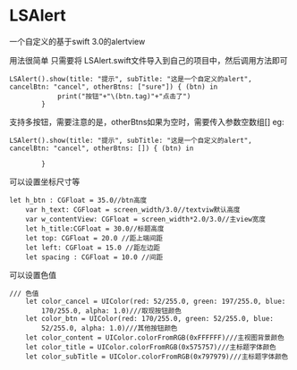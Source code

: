 # LSAlert
一个自定义的基于swift 3.0的alertview

用法很简单
只需要将 LSAlert.swift文件导入到自己的项目中，然后调用方法即可
```
LSAlert().show(title: "提示", subTitle: "这是一个自定义的alert", cancelBtn: "cancel", otherBtns: ["sure"]) { (btn) in
            print("按钮"+"\(btn.tag)"+"点击了")
        }
```
支持多按钮，需要注意的是，otherBtns如果为空时，需要传入参数空数组[]
eg:
```
LSAlert().show(title: "提示", subTitle: "这是一个自定义的alert", cancelBtn: "cancel", otherBtns: []) { (btn) in
            
        }
```
可以设置坐标尺寸等
```
let h_btn : CGFloat = 35.0//btn高度
    var h_text: CGFloat = screen_width/3.0//textviw默认高度
    var w_contentView: CGFloat = screen_width*2.0/3.0//主view宽度
    let h_title:CGFloat = 30.0//标题高度
    let top: CGFloat = 20.0 //距上端间距
    let left: CGFloat = 15.0 //距左边距
    let spacing : CGFloat = 10.0 //间距
```
可以设置色值
```
/// 色值
    let color_cancel = UIColor(red: 52/255.0, green: 197/255.0, blue:
        170/255.0, alpha: 1.0)///取现按钮颜色
    let color_btn = UIColor(red: 170/255.0, green: 52/255.0, blue:
        52/255.0, alpha: 1.0)///其他按钮颜色
    let color_content = UIColor.colorFromRGB(0xFFFFFF)///主视图背景颜色
    let color_title = UIColor.colorFromRGB(0x575757)///主标题字体颜色
    let color_subTitle = UIColor.colorFromRGB(0x797979)///主标题字体颜色
```
